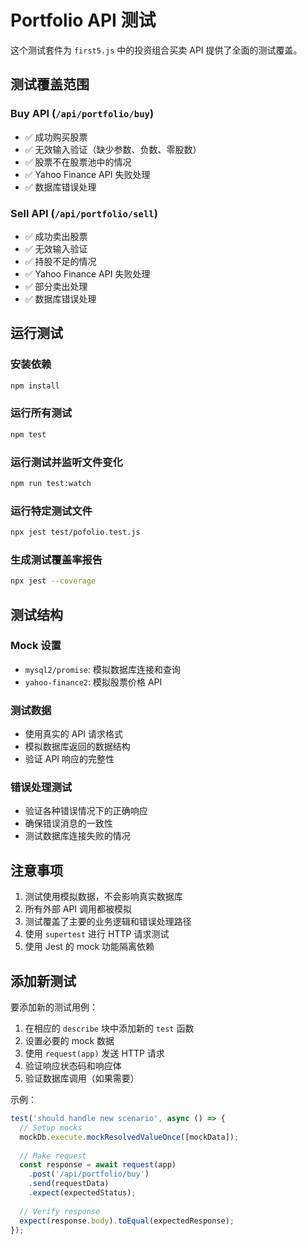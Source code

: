 # Portfolio API 测试

这个测试套件为 `first5.js` 中的投资组合买卖 API 提供了全面的测试覆盖。

## 测试覆盖范围

### Buy API (`/api/portfolio/buy`)
- ✅ 成功购买股票
- ✅ 无效输入验证（缺少参数、负数、零股数）
- ✅ 股票不在股票池中的情况
- ✅ Yahoo Finance API 失败处理
- ✅ 数据库错误处理

### Sell API (`/api/portfolio/sell`)
- ✅ 成功卖出股票
- ✅ 无效输入验证
- ✅ 持股不足的情况
- ✅ Yahoo Finance API 失败处理
- ✅ 部分卖出处理
- ✅ 数据库错误处理

## 运行测试

### 安装依赖
```bash
npm install
```

### 运行所有测试
```bash
npm test
```

### 运行测试并监听文件变化
```bash
npm run test:watch
```

### 运行特定测试文件
```bash
npx jest test/pofolio.test.js
```

### 生成测试覆盖率报告
```bash
npx jest --coverage
```

## 测试结构

### Mock 设置
- `mysql2/promise`: 模拟数据库连接和查询
- `yahoo-finance2`: 模拟股票价格 API

### 测试数据
- 使用真实的 API 请求格式
- 模拟数据库返回的数据结构
- 验证 API 响应的完整性

### 错误处理测试
- 验证各种错误情况下的正确响应
- 确保错误消息的一致性
- 测试数据库连接失败的情况

## 注意事项

1. 测试使用模拟数据，不会影响真实数据库
2. 所有外部 API 调用都被模拟
3. 测试覆盖了主要的业务逻辑和错误处理路径
4. 使用 `supertest` 进行 HTTP 请求测试
5. 使用 Jest 的 mock 功能隔离依赖

## 添加新测试

要添加新的测试用例：

1. 在相应的 `describe` 块中添加新的 `test` 函数
2. 设置必要的 mock 数据
3. 使用 `request(app)` 发送 HTTP 请求
4. 验证响应状态码和响应体
5. 验证数据库调用（如果需要）

示例：
```javascript
test('should handle new scenario', async () => {
  // Setup mocks
  mockDb.execute.mockResolvedValueOnce([mockData]);
  
  // Make request
  const response = await request(app)
    .post('/api/portfolio/buy')
    .send(requestData)
    .expect(expectedStatus);
    
  // Verify response
  expect(response.body).toEqual(expectedResponse);
});
``` 


